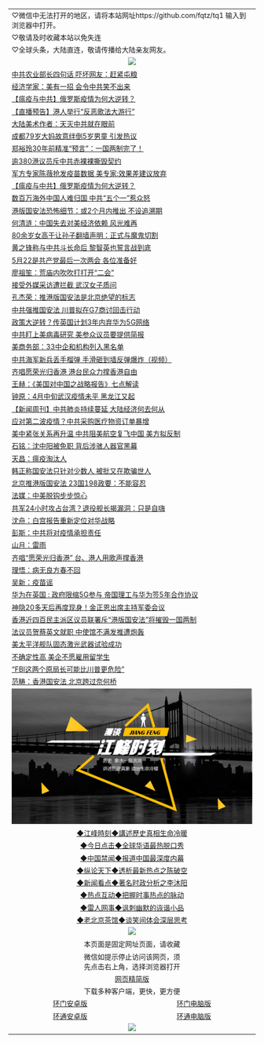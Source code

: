  <table>
 
<tr>
<td colspan="2" align=left>
♡微信中无法打开的地区，请将本站网址https://github.com/fqtz/tq1 输入到浏览器中打开。 
 </td>
</tr>
 <tr>
 <td colspan="2" align=left>
♡敬请及时收藏本站以免失连
 </td>
   <tr>
<td colspan="2" align=left>
♡全球头条，大陆直连，敬请传播给大陆亲友网友。
 </td>
</tr>


<tr>
    <td colspan="2" align=center><img src="https://cdn.jsdelivr.net/gh/gyoupiodf/im1/%E7%BD%91%E9%97%A8%E6%96%B0%E9%97%BB1.jpg"></td>
 </tr>
<tr><td colspan="2" align="left"><a href="https://qeb.xfthy.casa/?name=c1175138&key=xcyufvbtjvhwwrpc&from=gy2">中共农业部长四句话 吓坏网友：赶紧屯粮</a></td></tr>
<tr><td colspan="2" align="left"><a href="https://qeb.xfthy.casa/?name=c1175164&key=xcyufvbtjvhwwrpc&from=gy2">经济学家：美有一招 会令中共笑不出来</a></td></tr>
<tr><td colspan="2" align="left"><a href="https://qeb.xfthy.casa/?name=c1175159&key=xcyufvbtjvhwwrpc&from=gy2">【瘟疫与中共】俄罗斯疫情为何大逆转？</a></td></tr>
<tr><td colspan="2" align="left"><a href="https://qeb.xfthy.casa/?name=c1175154&key=xcyufvbtjvhwwrpc&from=gy2">【直播预告】港人举行“反恶歌法大游行”</a></td></tr>
<tr><td colspan="2" align="left"><a href="https://qeb.xfthy.casa/?name=c1175156&key=xcyufvbtjvhwwrpc&from=gy2">大陆美术作者：天灭中共就在眼前</a></td></tr>
<tr><td colspan="2" align="left"><a href="https://qeb.xfthy.casa/?name=c1175163&key=xcyufvbtjvhwwrpc&from=gy2">成都79岁大妈故意绊倒5岁男童 引发热议</a></td></tr>
<tr><td colspan="2" align="left"><a href="https://qeb.xfthy.casa/?name=c1175137&key=xcyufvbtjvhwwrpc&from=gy2">郑裕玲30年前精准“预言”：一国两制完了！</a></td></tr>
<tr><td colspan="2" align="left"><a href="https://qeb.xfthy.casa/?name=c1175117&key=xcyufvbtjvhwwrpc&from=gy2">逾380港议员斥中共赤裸裸撕毁契约</a></td></tr>
<tr><td colspan="2" align="left"><a href="https://qeb.xfthy.casa/?name=c1175166&key=xcyufvbtjvhwwrpc&from=gy2">军方专家陈薇抢发疫苗数据 美专家:效果差建议放弃</a></td></tr>
<tr><td colspan="2" align="left"><a href="https://qeb.xfthy.casa/?name=c1175150&key=xcyufvbtjvhwwrpc&from=gy2">【瘟疫与中共】俄罗斯疫情为何大逆转？</a></td></tr>
<tr><td colspan="2" align="left"><a href="https://qeb.xfthy.casa/?name=c1175149&key=xcyufvbtjvhwwrpc&from=gy2">数百万海外中国人难归国 中共“五个一”惹众怒</a></td></tr>
<tr><td colspan="2" align="left"><a href="https://qeb.xfthy.casa/?name=c1175131&key=xcyufvbtjvhwwrpc&from=gy2">港版国安法恐怖细节：或2个月内推出 不设追溯期</a></td></tr>
<tr><td colspan="2" align="left"><a href="https://qeb.xfthy.casa/?name=c1175132&key=xcyufvbtjvhwwrpc&from=gy2">何清涟：中国失去对美经济依赖 风光难再</a></td></tr>
<tr><td colspan="2" align="left"><a href="https://qeb.xfthy.casa/?name=c1175161&key=xcyufvbtjvhwwrpc&from=gy2">80余岁女高干让孙子翻墙声明：正式与魔鬼切割</a></td></tr>
<tr><td colspan="2" align="left"><a href="https://qeb.xfthy.casa/?name=c1175157&key=xcyufvbtjvhwwrpc&from=gy2">黄之锋称与中共斗长命后 黎智英也誓言战到底</a></td></tr>
<tr><td colspan="2" align="left"><a href="https://qeb.xfthy.casa/?name=c1175170&key=xcyufvbtjvhwwrpc&from=gy2">5月22是共产党最后一次两会 各位准备好</a></td></tr>
<tr><td colspan="2" align="left"><a href="https://qeb.xfthy.casa/?name=c1175134&key=xcyufvbtjvhwwrpc&from=gy2">廖祖笙：荒庙内吹吹打打开“二会”</a></td></tr>
<tr><td colspan="2" align="left"><a href="https://qeb.xfthy.casa/?name=c1175176&key=xcyufvbtjvhwwrpc&from=gy2">接受外媒采访遭拦截 武汉女子质问</a></td></tr>
<tr><td colspan="2" align="left"><a href="https://qeb.xfthy.casa/?name=c1175172&key=xcyufvbtjvhwwrpc&from=gy2">孔杰荣：推港版国安法是北京绝望的标志</a></td></tr>
<tr><td colspan="2" align="left"><a href="https://qeb.xfthy.casa/?name=c1175155&key=xcyufvbtjvhwwrpc&from=gy2">中共强推国安法 川普拟在G7商讨回击行动</a></td></tr>
<tr><td colspan="2" align="left"><a href="https://qeb.xfthy.casa/?name=c1175165&key=xcyufvbtjvhwwrpc&from=gy2">政策大逆转？传英国计划3年内弃华为5G网络</a></td></tr>
<tr><td colspan="2" align="left"><a href="https://qeb.xfthy.casa/?name=c1175130&key=xcyufvbtjvhwwrpc&from=gy2">中共盯上美病毒研究 美参众议员要提供简报</a></td></tr>
<tr><td colspan="2" align="left"><a href="https://qeb.xfthy.casa/?name=c1175177&key=xcyufvbtjvhwwrpc&from=gy2">美商务部：33中企和机构列入黑名单</a></td></tr>
<tr><td colspan="2" align="left"><a href="https://qeb.xfthy.casa/?name=c1175202&key=xcyufvbtjvhwwrpc&from=gy2">中共海军新兵丢手榴弹 手滑砸到墙反弹爆炸（视频）</a></td></tr>
<tr><td colspan="2" align="left"><a href="https://qeb.xfthy.casa/?name=c1175151&key=xcyufvbtjvhwwrpc&from=gy2">齐唱愿荣光归香港 港台民众力撑香港自由</a></td></tr>
<tr><td colspan="2" align="left"><a href="https://qeb.xfthy.casa/?name=c1175153&key=xcyufvbtjvhwwrpc&from=gy2">王赫：《美国对中国之战略报告》七点解读</a></td></tr>
<tr><td colspan="2" align="left"><a href="https://qeb.xfthy.casa/?name=c1175167&key=xcyufvbtjvhwwrpc&from=gy2">钟原：4月中旬武汉疫情未平 黑龙江又起</a></td></tr>
<tr><td colspan="2" align="left"><a href="https://qeb.xfthy.casa/?name=c1175175&key=xcyufvbtjvhwwrpc&from=gy2">【新闻周刊】中共肺炎持续蔓延 大陆经济何去何从</a></td></tr>
<tr><td colspan="2" align="left"><a href="https://qeb.xfthy.casa/?name=c1175158&key=xcyufvbtjvhwwrpc&from=gy2">应对第二波疫情？中共采购医疗物资订单暴增</a></td></tr>
<tr><td colspan="2" align="left"><a href="https://qeb.xfthy.casa/?name=c1175185&key=xcyufvbtjvhwwrpc&from=gy2">美中紧张关系再升温 中共阻美航空复飞中国 美方拟反制</a></td></tr>
<tr><td colspan="2" align="left"><a href="https://qeb.xfthy.casa/?name=c1175173&key=xcyufvbtjvhwwrpc&from=gy2">石铭：沈中阳被免职 背后涉骇人器官黑幕</a></td></tr>
<tr><td colspan="2" align="left"><a href="https://qeb.xfthy.casa/?name=c1175135&key=xcyufvbtjvhwwrpc&from=gy2">天昌：瘟疫淘汰人</a></td></tr>
<tr><td colspan="2" align="left"><a href="https://qeb.xfthy.casa/?name=c1175148&key=xcyufvbtjvhwwrpc&from=gy2">韩正称国安法只针对少数人 被批又在欺骗世人</a></td></tr>
<tr><td colspan="2" align="left"><a href="https://qeb.xfthy.casa/?name=c1175184&key=xcyufvbtjvhwwrpc&from=gy2">北京推港版国安法 23国198政要：不能容忍</a></td></tr>
<tr><td colspan="2" align="left"><a href="https://qeb.xfthy.casa/?name=c1175224&key=xcyufvbtjvhwwrpc&from=gy2">法媒：中美脱钩步步惊心</a></td></tr>
<tr><td colspan="2" align="left"><a href="https://qeb.xfthy.casa/?name=c1175220&key=xcyufvbtjvhwwrpc&from=gy2">共军24小时攻占台湾？退役舰长揭漏洞：只是自嗨</a></td></tr>
<tr><td colspan="2" align="left"><a href="https://qeb.xfthy.casa/?name=c1174922&key=xcyufvbtjvhwwrpc&from=gy2">沈舟：白宫报告重新定位对华战略</a></td></tr>
<tr><td colspan="2" align="left"><a href="https://qeb.xfthy.casa/?name=c1175187&key=xcyufvbtjvhwwrpc&from=gy2">彭斯：中共将对疫情承担责任</a></td></tr>
<tr><td colspan="2" align="left"><a href="https://qeb.xfthy.casa/?name=c1175168&key=xcyufvbtjvhwwrpc&from=gy2">山月：雷雨</a></td></tr>
<tr><td colspan="2" align="left"><a href="https://qeb.xfthy.casa/?name=c1175191&key=xcyufvbtjvhwwrpc&from=gy2">齐唱“愿荣光归香港” 台、港人用歌声撑香港</a></td></tr>
<tr><td colspan="2" align="left"><a href="https://qeb.xfthy.casa/?name=c1175174&key=xcyufvbtjvhwwrpc&from=gy2">理悟：病无良方春不回</a></td></tr>
<tr><td colspan="2" align="left"><a href="https://qeb.xfthy.casa/?name=c1175169&key=xcyufvbtjvhwwrpc&from=gy2">吴新：疫苗谣</a></td></tr>
<tr><td colspan="2" align="left"><a href="https://qeb.xfthy.casa/?name=c1175194&key=xcyufvbtjvhwwrpc&from=gy2">华为在英国 : 政府限缩5G参与 帝国理工与华为签5年合作协议</a></td></tr>
<tr><td colspan="2" align="left"><a href="https://qeb.xfthy.casa/?name=c1175218&key=xcyufvbtjvhwwrpc&from=gy2">神隐20多天后再度现身！金正恩出席主持军委会议</a></td></tr>
<tr><td colspan="2" align="left"><a href="https://qeb.xfthy.casa/?name=c1175192&key=xcyufvbtjvhwwrpc&from=gy2">香港近四百民主派区议员联署斥“港版国安法”将摧毁一国两制</a></td></tr>
<tr><td colspan="2" align="left"><a href="https://qeb.xfthy.casa/?name=c1175183&key=xcyufvbtjvhwwrpc&from=gy2">法议员贺蔡英文就职 中使馆不满发推遭炮轰</a></td></tr>
<tr><td colspan="2" align="left"><a href="https://qeb.xfthy.casa/?name=c1175188&key=xcyufvbtjvhwwrpc&from=gy2">美太平洋舰队固态激光武器试验成功</a></td></tr>
<tr><td colspan="2" align="left"><a href="https://qeb.xfthy.casa/?name=c1175140&key=xcyufvbtjvhwwrpc&from=gy2">不确定性高 美企不愿雇用留学生</a></td></tr>
<tr><td colspan="2" align="left"><a href="https://qeb.xfthy.casa/?name=c1175214&key=xcyufvbtjvhwwrpc&from=gy2">“FBI这两个原局长可能比川普更危险”</a></td></tr>
<tr><td colspan="2" align="left"><a href="https://qeb.xfthy.casa/?name=c1175223&key=xcyufvbtjvhwwrpc&from=gy2">范畴：香港国安法 北京跨过奈何桥</a></td></tr>

 <tr>
   <td colspan="2" align=center><img src="https://github.com/gyoupiodf/im1/blob/master/jf-1.jpg"></td>
  </tr>
   <tr>
   <td colspan="2" align=center> 
<a href="https://xdihm.casa/oo.aspx?name=c922850&key=sdxhftoyfkhpuaxy&from=gy2&tag=9877">◆江峰時刻◆講述歷史真相生命冷暖</a><br/>
    </td>
  </tr>
   <tr>
   <td colspan="2" align=center> 
<a href="https://xdihm.casa/oo.aspx?name=c816850&key=sdxhftoyfkhpuaxy&from=gy2&tag=9877">◆今日点击◆全球华语最热脱口秀</a><br/>
    </td>
  </tr>
  <tr>
  <td colspan="2" align=center>
<a href="https://xdihm.casa/oo.aspx?name=c816860&key=sdxhftoyfkhpuaxy&from=gy2&tag=99733110">◆中国禁闻◆报道中国最深度内幕</a><br/>
   </tr>
  <tr>
     <td colspan="2" align=center>
<a href="https://xdihm.casa/oo.aspx?name=c816855&key=sdxhftoyfkhpuaxy&from=gy2&tag=997110">◆纵论天下◆透析最新热点之陈破空</a><br/>
   </tr>
   <tr>
      <td colspan="2" align=center>
<a href="https://xdihm.casa/oo.aspx?name=c838308&key=sdxhftoyfkhpuaxy&from=gy2&tag=9973110">◆新闻看点◆著名时政分析之李沐阳</a><br/>
   </tr>
   <tr>
     <td colspan="2" align=center>
<a href="https://xdihm.casa/oo.aspx?name=c816852&key=sdxhftoyfkhpuaxy&from=gy2&tag=9733110">◆热点互动◆把握时事热点的脉动</a><br/>
   </tr>
   <tr>
      <td colspan="2" align=center>
<a href="https://xdihm.casa/oo.aspx?name=c816694&key=sdxhftoyfkhpuaxy&from=gy2&tag=93310">◆雷人网事◆讽刺幽默的诙谐小品</a><br/>
   </tr>
   <tr>
    <td colspan="2" align=center>
<a href="https://xdihm.casa/oo.aspx?name=c816650&key=sdxhftoyfkhpuaxy&from=gy2&tag=9973110">◆老北京茶馆◆谈笑间体会深层思考</a><br/>
   </tr>

  <tr>
    <td colspan="2" align="center"><img src="https://cdn.jsdelivr.net/gh/opipe/up/oGate65.jpg"/></td>
  </tr>
  <tr>
    <td colspan="2" align="center">本页面是固定网址页面，请收藏</td>
  <tr>
  <tr>
    <td colspan="2" align="center">微信如提示停止访问该网页，须<br/>先点击右上角，选择浏览器打开</td>
  <tr>
  <tr>
    <td colspan="2" align="center"><a href="https://gitcdn.xyz/cdn/otiny/up/master/show004.htm">网页精简版</a></td>
  </tr>
  <tr>
    <td colspan="2" align="center">下载多种客户端，更快，更方便</td>
  <tr>
  <tr>
    <td align="center"><a href="https://cdn.jsdelivr.net/gh/opipe/up/oGatea.apk">环门安卓版</a></td>
    <td align="center"><a href="https://cdn.jsdelivr.net/gh/opipe/up/oGate.zip">环门电脑版</a></td>
  </tr>
  <tr>
    <td align="center"><a href="https://cdn.jsdelivr.net/gh/opipe/up/oPipe.apk">环通安卓版</a></td>
    <td align="center"><a href="https://raw.githubusercontent.com/opipe/up/master/oPipe.zip">环通电脑版</a></td>
  </tr>
  <tr>
    <td colspan="2" align="center"><img src="https://cdn.jsdelivr.net/gh/opipe/up/oGate640.jpg"/></td>
  </tr>
</table>
